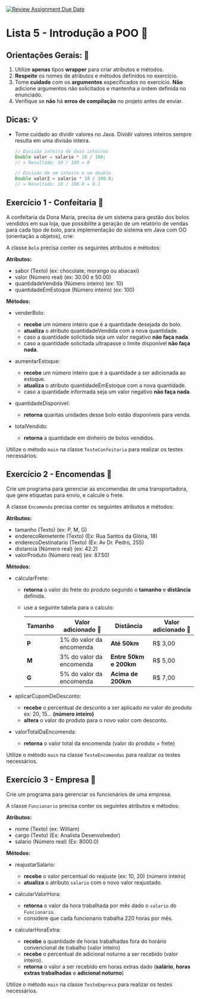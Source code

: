 [![Review Assignment Due Date](https://classroom.github.com/assets/deadline-readme-button-24ddc0f5d75046c5622901739e7c5dd533143b0c8e959d652212380cedb1ea36.svg)](https://classroom.github.com/a/ZvnPAylg)
# Lista 5 - Introdução a POO 📎

## Orientações Gerais: 🚨
1. Utilize **apenas** tipos **wrapper** para criar atributos e métodos.
2. **Respeite** os nomes de atributos e métodos definidos no exercício.
3. Tome **cuidado** com os **argumentos** especificados no exercício. 
**Não** adicione argumentos não solicitados e mantenha a ordem definida no enunciado.
4. Verifique se **não** há **erros de compilação** no projeto antes de enviar.

## Dicas: 💡
* Tome cuidado ao dividir valores no Java. Dividir valores inteiros sempre resulta em uma divisão inteira.
  ```java
  // Divisão inteira de dois inteiros
  Double valor = salario * 10 / 100;
  // > Resultado: 10 / 100 = 0
  
  // Divisão de um inteiro e um double
  Double valor2 = salario * 10 / 100.0;
  // > Resultado: 10 / 100.0 = 0.1
  ```

## Exercício 1 - Confeitaria 🚩

A confeitaria da Dona Maria, precisa de um sistema para gestão dos bolos vendidos em sua loja, que
possibilite a geração de um relatório de vendas para cada tipo de bolo, para implementação do sistema em
Java com OO (orientação a objetos), crie:

A classe `Bolo` precisa conter os seguintes atributos e métodos:

**Atributos:**
* sabor (Texto) (ex: chocolate, morango ou abacaxi)
* valor (Número real) (ex: 30.00 e 50.00)
* quantidadeVendida (Número inteiro) (ex: 10)
* quantidadeEmEstoque (Número inteiro) (ex: 100)

**Métodos:**
* venderBolo: 
  * **recebe** um número inteiro que é a quantidade desejada do bolo.
  * **atualiza** o atributo quantidadeVendida com a nova quantidade.
  * caso a quantidade solicitada seja um valor negativo **não faça nada**.
  * caso a quantidade solicitada ultrapasse o limite disponível **não faça nada**.
  

* aumentarEstoque:
  * **recebe** um número inteiro que é a quantidade a ser adicionada ao estoque.
  * **atualiza** o atributo quantidadeEmEstoque com a nova quantidade.
  * caso a quantidade informada seja um valor negativo **não faça nada**.


* quantidadeDisponivel:
  * **retorna** quantas unidades desse bolo estão disponíveis para venda.


* totalVendido:
  * **retorna** a quantidade em dinheiro de bolos vendidos.

Utilize o método `main` na classe `TesteConfeitaria` para realizar os testes necessários.

## Exercício 2 - Encomendas 🚩

Crie um programa para gerenciar as encomendas de uma transportadora, que gere etiquetas para
envio, e calcule o frete.

A classe `Encomenda` precisa conter os seguintes atributos e métodos:

**Atributos:**
* tamanho (Texto) (ex: P, M, G)
* enderecoRemetente (Texto) (Ex: Rua Santos da Glória, 18)
* enderecoDestinatario (Texto) (Ex: Av Dr. Pedro, 255)
* distancia (Número real) (ex: 42.2)
* valorProduto (Número real) (ex: 87.50)

**Métodos:**

* calcularFrete:
  * **retorna** o valor do frete do produto segundo o **tamanho** e **distância** definida.
  * use a seguinte tabela para o calculo:

    | Tamanho | Valor adicionado 💸      | Distância              | Valor adicionado 💸 |
    |---------|--------------------------|------------------------|---------------------|
    | **P**   | 1% do valor da encomenda | **Até 50km**           | R$ 3,00             |
    | **M**   | 3% do valor da encomenda | **Entre 50km e 200km** | R$ 5,00             |
    | **G**   | 5% do valor da encomenda | **Acima de 200km**     | R$ 7,00             |


* aplicarCupomDeDesconto:
  * **recebe** o percentual de desconto a ser aplicado no valor do produto ex: 20, 15... 
  **(número inteiro)**
  * **altera** o valor do produto para o novo valor com desconto.


* valorTotalDaEncomenda:
  * **retorna** o valor total da encomenda (valor do produto + frete)

Utilize o método `main` na classe `TesteEncomendas` para realizar os testes necessários.

## Exercício 3 - Empresa 🚩

Crie um programa para gerenciar os funcionários de uma empresa.

A classe `Funcionario` precisa conter os seguintes atributos e métodos:

**Atributos:**
* nome (Texto) (ex: William)
* cargo (Texto) (Ex: Analista Desenvolvedor)
* salario (Número real) (Ex: 8000.0)

**Métodos:**

* reajustarSalario:
  * **recebe** o valor percentual do reajuste (ex: 10, 20) (número inteiro)
  * **atualiza** o atributo `salario` com o novo valor reajustado.


* calcularValorHora:
  * **retorna** o valor da hora trabalhada por mês dado o `salario` do `Funcionario`.
  * considere que cada funcionario trabalha 220 horas por mês.


* calcularHoraExtra:
  * **recebe** a quantidade de horas trabalhadas fora do horário convencional de trabalho (valor inteiro)
  * **recebe** o percentual de adicional noturno a ser recebido (valor inteiro).
  * **retorna** o valor a ser recebido em horas extras dado (**salário**, **horas extras trabalhadas** e **adicional noturno**)

Utilize o método `main` na classe `TesteEmpresa` para realizar os testes necessários.


